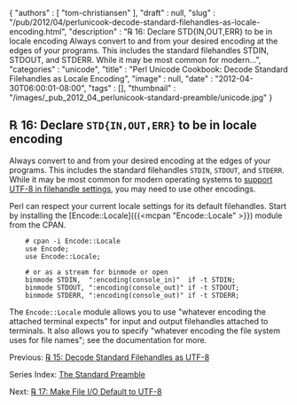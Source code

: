 {
   "authors" : [
      "tom-christiansen"
   ],
   "draft" : null,
   "slug" : "/pub/2012/04/perlunicook-decode-standard-filehandles-as-locale-encoding.html",
   "description" : "℞ 16: Declare STD{IN,OUT,ERR} to be in locale encoding Always convert to and from your desired encoding at the edges of your programs. This includes the standard filehandles STDIN, STDOUT, and STDERR. While it may be most common for modern...",
   "categories" : "unicode",
   "title" : "Perl Unicode Cookbook: Decode Standard Filehandles as Locale Encoding",
   "image" : null,
   "date" : "2012-04-30T06:00:01-08:00",
   "tags" : [],
   "thumbnail" : "/images/_pub_2012_04_perlunicook-standard-preamble/unicode.jpg"
}



℞ 16: Declare `STD{IN,OUT,ERR}` to be in locale encoding
--------------------------------------------------------

Always convert to and from your desired encoding at the edges of your programs. This includes the standard filehandles `STDIN`, `STDOUT`, and `STDERR`. While it may be most common for modern operating systems to [support UTF-8 in filehandle settings](/pub/2012/04/perlunicook-decode-standard-filehandles-as-utf-8.html), you may need to use other encodings.

Perl can respect your current locale settings for its default filehandles. Start by installing the [Encode::Locale]({{<mcpan "Encode::Locale" >}}) module from the CPAN.

        # cpan -i Encode::Locale
        use Encode;
        use Encode::Locale;

        # or as a stream for binmode or open
        binmode STDIN,  ":encoding(console_in)"  if -t STDIN;
        binmode STDOUT, ":encoding(console_out)" if -t STDOUT;
        binmode STDERR, ":encoding(console_out)" if -t STDERR;

The `Encode::Locale` module allows you to use "whatever encoding the attached terminal expects" for input and output filehandles attached to terminals. It also allows you to specify "whatever encoding the file system uses for file names"; see the documentation for more.

Previous: [℞ 15: Decode Standard Filehandles as UTF-8](/pub/2012/04/perlunicook-decode-standard-filehandles-as-utf-8.html)

Series Index: [The Standard Preamble](/pub/2012/04/perlunicook-standard-preamble.html)

Next: [℞ 17: Make File I/O Default to UTF-8](/pub/2012/05/perlunicook-make-file-io-default-to-utf-8.html)
